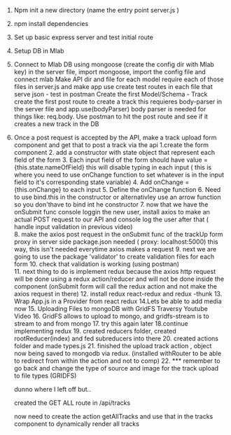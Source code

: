 1. Npm init a new directory (name the entry point server.js )
2. npm install dependencies 
3. Set up basic express server and test initial route 
4. Setup DB in Mlab
5. Connect to Mlab DB using mongoose (create the config dir with Mlab key)
    in the server file, import mongoose, import the config file and connect mlab
    Make API dir and file for each model
    require each of those files in server.js and make app use
    create test routes in each file that serve json - test in postman
    Create the first Model/Schema - Track
    create the first post route to create a track
        this requieres body-parser in the server file and app.use(bodyParser)
          body parser is needed for things like:  req.body.<fieldName> 
    Use postman to hit the post route and see if it creates a new track in the DB
6. Once a post request is accepted by the API, make a track upload form component and get
    that to post a track via the api
    1.create the form component
    2. add a constructor with state object that represent each field of the form 
    3. Each input field of the form should have value = {this.state.nameOfField}
        this will disable typing in each input ( this is where you need to use onChange function to set whatever is in the input field to it's corresponding state variable)
    4. Add onChange = {this.onChange} to each input
    5. Define the onChange function
    6. Need to use bind.this in the constructor or alternativley use an arrow function so you don'thave to bind int he constructor 
    7. now that we have the onSubmit func console loggin the new user, install axios to make an actual POST request to our API and console log the user after that  ( handle input validation in previous video)    
    8. make the axios post request in the onSubmit func of the trackUp form
        proxy in server side package.json needed ( proxy: localhost:5000) this way, this isn't needed everytime axios makes a request
    9. next we are going to use the package 'validator' to create validation files for each form 
    10. check that validation is working (using postman)    
    11. next thing to do is implement redux because the axios http request will be done using a redux action/reducer and will not be done inside the component (onSubmit form will call the redux action and not make the axios request in there)
    12. install redux react-redux and redux -thunk
    13. Wrap App.js in a Provider from react redux
    14.Lets be able to add media now
    15. Uploading Files to mongoDB with GridFS Traversy Youtube Video
    16. GridFS allows to upload to mongo, and gridfs-stream is to stream to and from mongo
    17. try this again later
    18.continue implementing redux 
    19. created reducers folder, created rootReducer(index) and fed subreducers into there
    20. created actions folder and made types.js 
    21. finished the upload track action ,  object now being saved to mongodb via redux. (installed withRouter to be able to redirect from within the action and not to comp)
    22. *** remember to go back and change the type of source and image for the track upload to file types (GRIDFS)
    

    dunno where I left off but..

    created the GET ALL route in /api/tracks

    now need to create the action getAllTracks and use that in the tracks component to dynamically render all tracks 